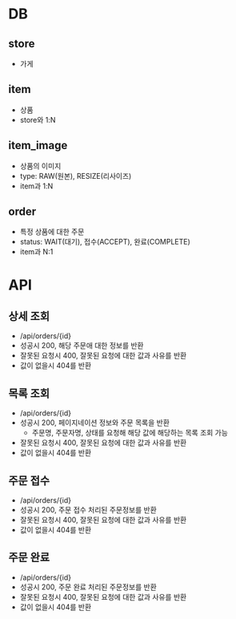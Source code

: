 # DB

## store

- 가게

## item

- 상품
- store와 1:N

## item_image

- 상품의 이미지
- type: RAW(원본), RESIZE(리사이즈)
- item과 1:N

## order

- 특정 상품에 대한 주문
- status: WAIT(대기), 접수(ACCEPT), 완료(COMPLETE)
- item과 N:1

# API

## 상세 조회 

- /api/orders/{id}
- 성공시 200, 해당 주문애 대한 정보를 반환
- 잘못된 요청시 400, 잘못된 요청에 대한 값과 사유를 반환
- 값이 없을시 404를 반환

## 목록 조회

- /api/orders/{id}
- 성공시 200, 페이지네이션 정보와 주문 목록을 반환
    - 주문명, 주문자명, 상태를 요청해 해당 값에 해당하는 목록 조회 가능 
- 잘못된 요청시 400, 잘못된 요청에 대한 값과 사유를 반환
- 값이 없을시 404를 반환

## 주문 접수

- /api/orders/{id}
- 성공시 200, 주문 접수 처리된 주문정보를 반환
- 잘못된 요청시 400, 잘못된 요청에 대한 값과 사유를 반환
- 값이 없을시 404를 반환

## 주문 완료

- /api/orders/{id}
- 성공시 200, 주문 완료 처리된 주문정보를 반환
- 잘못된 요청시 400, 잘못된 요청에 대한 값과 사유를 반환
- 값이 없을시 404를 반환